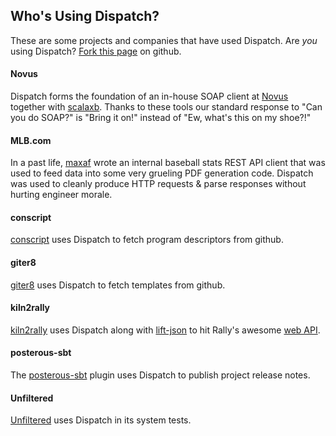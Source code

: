 Who's Using Dispatch?
---------------------

These are some projects and companies that have used Dispatch. Are
*you* using Dispatch?
[Fork this page](https://github.com/n8han/Databinder-Dispatch/blob/master/docs/99.markdown)
on github.

#### Novus

Dispatch forms the foundation of an in-house SOAP client at [Novus](https://www.novus.com/) together with [scalaxb](http://scalaxb.org/). Thanks to these tools our standard response to "Can you do SOAP?" is "Bring it on!" instead of "Ew, what's this on my shoe?!"

#### MLB.com

In a past life, [maxaf](https://github.com/maxaf) wrote an internal baseball stats REST API client that was used to feed data into some very grueling PDF generation code. Dispatch was used to cleanly produce HTTP requests & parse responses without hurting engineer morale.

#### conscript

[conscript](https://github.com/n8han/conscript) uses Dispatch to fetch
program descriptors from github.

#### giter8

[giter8](https://github.com/n8han/giter8) uses Dispatch to fetch
templates from github.

#### kiln2rally

[kiln2rally](https://github.com/eed3si9n/kiln2rally) uses Dispatch along with [lift-json](https://github.com/lift/lift/tree/master/framework/lift-base/lift-json/) to hit Rally's awesome [web API](https://rally1.rallydev.com/slm/doc/webservice/index.jsp).

#### posterous-sbt

The [posterous-sbt](https://github.com/n8han/posterous-sbt) plugin
uses Dispatch to publish project release notes.

#### Unfiltered

[Unfiltered](http://unfiltered.databinder.net/) uses Dispatch in its
system tests.
